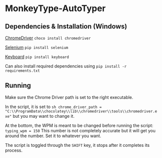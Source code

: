 # MonkeyType-AutoTyper

## Dependencies & Installation (Windows)

[ChromeDriver](https://github.com/SeleniumHQ/selenium/wiki/ChromeDriver/01fde32d0ed245141e24151f83b7c2db31d596a4)
`choco install chromedriver`

[Selenium](https://pypi.org/project/selenium/)
`pip install selenium`

[Keyboard](https://pypi.org/project/keyboard/)
`pip install keyboard`

Can also install required dependencies using `pip install -r requirements.txt`

## Running

Make sure the Chrome Driver path is set to the right executable.

In the script, it is set to `sh chrome_driver_path = "C:\\ProgramData\\chocolatey\\lib\\chromedriver\\tools\\chromedriver.exe"` but you may want to change it.

At the bottom, the WPM is meant to be changed before running the script: `typing_wpm = 150` This number is not completely accurate but it will get you around the number. Set it to whatever you want.

The script is toggled through the `SHIFT` key, it stops after it completes its process.
